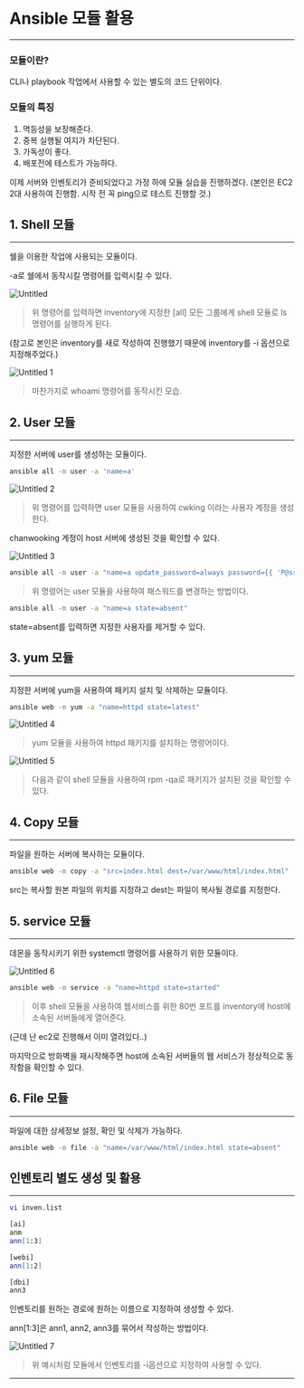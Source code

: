 # Ansible 모듈 활용

---

### 모듈이란?

CLI나 playbook 작업에서 사용할 수 있는 별도의 코드 단위이다.

### 모듈의 특징

1. 멱등성을 보장해준다.
2. 중복 실행될 여지가 차단된다.
3. 가독성이 좋다.
4. 배포전에 테스트가 가능하다.

이제 서버와 인벤토리가 준비되었다고 가정 하에 모듈 실습을 진행하겠다.
(본인은 EC2 2대 사용하여 진행함. 시작 전 꼭 ping으로 테스트 진행할 것.)

## 1. Shell 모듈

---

쉘을 이용한 작업에 사용되는 모듈이다.

-a로 쉘에서 동작시킬 명령어를 입력시킬 수 있다.

![Untitled](https://user-images.githubusercontent.com/84123877/182301655-3aa469de-adeb-4199-815d-f75a325853e3.png)

> 위 명령어를 입력하면 inventory에 지정한 [all] 모든 그룹에게 shell 모듈로 ls 명령어를 실행하게 된다.
> 

(참고로 본인은 inventory를 새로 작성하여 진행했기 때문에 inventory를 -i 옵션으로 지정해주었다.)

![Untitled 1](https://user-images.githubusercontent.com/84123877/182301640-741fca3b-6037-49dd-ad46-2bb83b2c59cc.png)

> 마찬가지로 whoami 명령어를 동작시킨 모습.
> 

## 2. User 모듈

---

지정한 서버에 user를 생성하는 모듈이다.

```bash
ansible all -m user -a 'name=a'
```

![Untitled 2](https://user-images.githubusercontent.com/84123877/182301643-71316c0c-5a5e-4b0c-bec0-438f467606c6.png)

> 위 명령어를 입력하면 user 모듈을 사용하여 cwking 이라는 사용자 계정을 생성한다.
> 

chanwooking 계정이 host 서버에 생성된 것을 확인할 수 있다.

![Untitled 3](https://user-images.githubusercontent.com/84123877/182301644-600cb59f-ec71-477b-aee6-41626ad8bde8.png)

```bash
ansible all -m user -a "name=a update_password=always password={{ 'P@ssw0rd' | password_hash('sha512') }}"
```

> 위 명령어는 user 모듈을 사용하여 패스워드를 변경하는 방법이다.
> 

```bash
ansible all -m user -a "name=a state=absent"
```

state=absent를 입력하면 지정한 사용자를 제거할 수 있다.

## 3. yum 모듈

---

지정한 서버에 yum을 사용하여 패키지 설치 및 삭제하는 모듈이다.

```bash
ansible web -m yum -a "name=httpd state=latest"
```

![Untitled 4](https://user-images.githubusercontent.com/84123877/182301645-eb91467f-99dd-47b9-867e-c296c830f032.png)

> yum 모듈을 사용하여 httpd 패키지를 설치하는 명령어이다.
> 

![Untitled 5](https://user-images.githubusercontent.com/84123877/182301646-44d6723a-62cb-4640-8d14-2d9777dacca8.png)

> 다음과 같이 shell 모듈을 사용하여 rpm -qa로 패키지가 설치된 것을 확인할 수 있다.
> 

## 4. Copy 모듈

---

파일을 원하는 서버에 복사하는 모듈이다.

```bash
ansible web -m copy -a "src=index.html dest=/var/www/html/index.html"
```

src는 복사할 원본 파일의 위치를 지정하고 dest는 파일이 복사될 경로를 지정한다.

## 5. service 모듈

---

데몬을 동작시키기 위한 systemctl 명령어를 사용하기 위한 모듈이다.

![Untitled 6](https://user-images.githubusercontent.com/84123877/182301650-9b090064-a0ef-45c8-8b21-274a7ee6b947.png)

```bash
ansible web -m service -a "name=httpd state=started"
```

> 이후 shell 모듈을 사용하여 웹서비스를 위한 80번 포트를 inventory에 host에 소속된 서버들에게 열어준다.
> 

(근데 난 ec2로 진행해서 이미 열려있다..)

마지막으로 방화벽을 재시작해주면 host에 소속된 서버들의 웹 서비스가 정상적으로 동작함을 확인할 수 있다.

## 6. File 모듈

---

파일에 대한 상세정보 설정, 확인 및 삭제가 가능하다.

```bash
ansible web -m file -a "name=/var/www/html/index.html state=absent"
```

## 인벤토리 별도 생성 및 활용

---

```bash
vi inven.list

[ai]
anm
ann[1:3]

[webi]
ann[1:2]

[dbi]
ann3
```

인벤토리를 원하는 경로에 원하는 이름으로 지정하여 생성할 수 있다.

ann[1:3]은 ann1, ann2, ann3를 묶어서 작성하는 방법이다.

![Untitled 7](https://user-images.githubusercontent.com/84123877/182301652-388f12c7-3fbb-48da-bffa-6e869d1ea166.png)

> 위 예시처럼 모듈에서 인벤토리를 -i옵션으로 지정하여 사용할 수 있다.
> 

---

